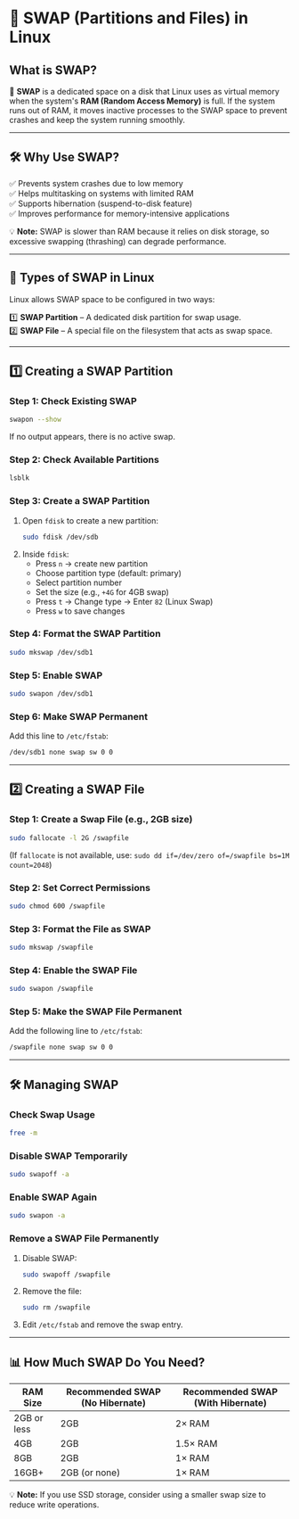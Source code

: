 # **🔄 SWAP (Partitions and Files) in Linux**  

## **What is SWAP?**  

🔄 **SWAP** is a dedicated space on a disk that Linux uses as virtual memory when the system's **RAM (Random Access Memory)** is full. If the system runs out of RAM, it moves inactive processes to the SWAP space to prevent crashes and keep the system running smoothly.

---

## **🛠️ Why Use SWAP?**  

✅ Prevents system crashes due to low memory  
✅ Helps multitasking on systems with limited RAM  
✅ Supports hibernation (suspend-to-disk feature)  
✅ Improves performance for memory-intensive applications  

💡 **Note:** SWAP is slower than RAM because it relies on disk storage, so excessive swapping (thrashing) can degrade performance.

---

## **📂 Types of SWAP in Linux**  

Linux allows SWAP space to be configured in two ways:  

1️⃣ **SWAP Partition** – A dedicated disk partition for swap usage.  
2️⃣ **SWAP File** – A special file on the filesystem that acts as swap space.  

---

## **1️⃣ Creating a SWAP Partition**  

### **Step 1: Check Existing SWAP**  
```bash
swapon --show
```
If no output appears, there is no active swap.

### **Step 2: Check Available Partitions**  
```bash
lsblk
```

### **Step 3: Create a SWAP Partition**  
1. Open `fdisk` to create a new partition:  
   ```bash
   sudo fdisk /dev/sdb
   ```
2. Inside `fdisk`:  
   - Press `n` → create new partition  
   - Choose partition type (default: primary)  
   - Select partition number  
   - Set the size (e.g., `+4G` for 4GB swap)  
   - Press `t` → Change type → Enter `82` (Linux Swap)  
   - Press `w` to save changes  

### **Step 4: Format the SWAP Partition**  
```bash
sudo mkswap /dev/sdb1
```

### **Step 5: Enable SWAP**  
```bash
sudo swapon /dev/sdb1
```

### **Step 6: Make SWAP Permanent**  
Add this line to `/etc/fstab`:  
```bash
/dev/sdb1 none swap sw 0 0
```

---

## **2️⃣ Creating a SWAP File**  

### **Step 1: Create a Swap File (e.g., 2GB size)**  
```bash
sudo fallocate -l 2G /swapfile
```
(If `fallocate` is not available, use: `sudo dd if=/dev/zero of=/swapfile bs=1M count=2048`)

### **Step 2: Set Correct Permissions**  
```bash
sudo chmod 600 /swapfile
```

### **Step 3: Format the File as SWAP**  
```bash
sudo mkswap /swapfile
```

### **Step 4: Enable the SWAP File**  
```bash
sudo swapon /swapfile
```

### **Step 5: Make the SWAP File Permanent**  
Add the following line to `/etc/fstab`:  
```bash
/swapfile none swap sw 0 0
```

---

## **🛠️ Managing SWAP**  

### **Check Swap Usage**  
```bash
free -m
```

### **Disable SWAP Temporarily**  
```bash
sudo swapoff -a
```

### **Enable SWAP Again**  
```bash
sudo swapon -a
```

### **Remove a SWAP File Permanently**  
1. Disable SWAP:  
   ```bash
   sudo swapoff /swapfile
   ```
2. Remove the file:  
   ```bash
   sudo rm /swapfile
   ```
3. Edit `/etc/fstab` and remove the swap entry.

---

## **📊 How Much SWAP Do You Need?**  

| RAM Size | Recommended SWAP (No Hibernate) | Recommended SWAP (With Hibernate) |
|----------|--------------------------------|----------------------------------|
| 2GB or less | 2GB | 2× RAM |
| 4GB | 2GB | 1.5× RAM |
| 8GB | 2GB | 1× RAM |
| 16GB+ | 2GB (or none) | 1× RAM |

💡 **Note:** If you use SSD storage, consider using a smaller swap size to reduce write operations.
